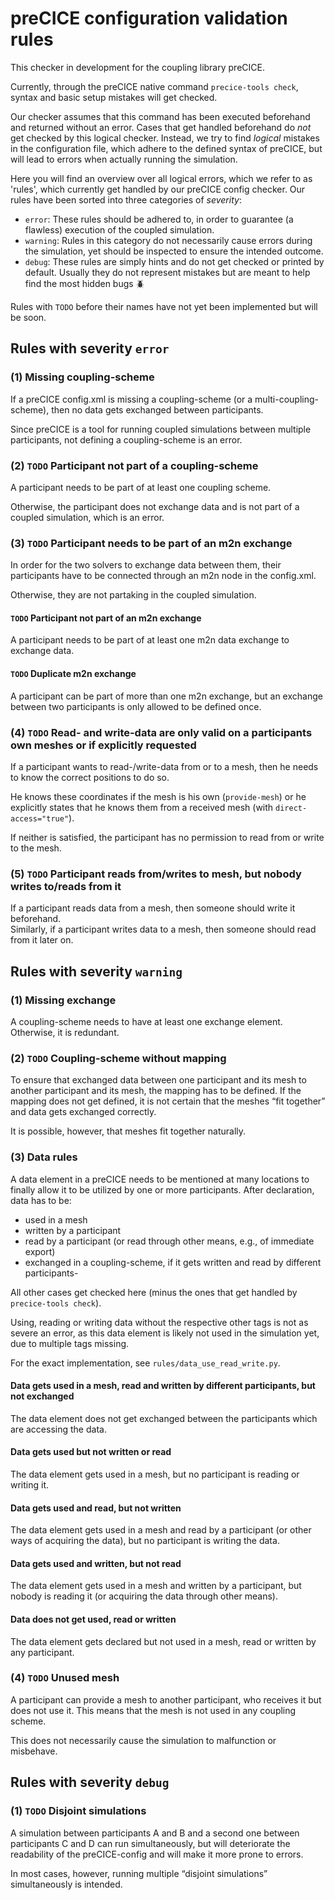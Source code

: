 # preCICE configuration validation rules

This checker in development for the coupling library preCICE.

Currently, through the preCICE native command `precice-tools check`, syntax and basic setup mistakes will get checked.

Our checker assumes that this command has been executed beforehand and returned without an error.
Cases that get handled beforehand do _not_ get checked by this logical checker.
Instead, we try to find _logical_ mistakes in the configuration file, which adhere to the defined syntax of
preCICE, but will lead to errors when actually running the simulation.

Here you will find an overview over all logical errors, which we refer to as 'rules', which currently get handled by our
preCICE config checker.
Our rules have been sorted into three categories of _severity_:

- `error`: These rules should be adhered to, in order to guarantee (a flawless) execution of the coupled simulation.
- `warning`: Rules in this category do not necessarily cause errors during the simulation, yet should be inspected to
  ensure the intended outcome.
- `debug`: These rules are simply hints and do not get checked or printed by default.
  Usually they do not represent mistakes but are meant to help find the most hidden bugs 🪲

Rules with `TODO` before their names have not yet been implemented but will be soon.

## Rules with severity `error`

### (1) Missing coupling-scheme

If a preCICE config.xml is missing a coupling-scheme (or a multi-coupling-scheme), then no data gets exchanged between
participants.

Since preCICE is a tool for running coupled simulations between multiple participants, not defining a coupling-scheme is
an error.

### (2) `TODO` Participant not part of a coupling-scheme

A participant needs to be part of at least one coupling scheme.

Otherwise, the participant does not exchange data and is not part of a coupled simulation, which is an error.

### (3) `TODO` Participant needs to be part of an m2n exchange

In order for the two solvers to exchange data between them, 
their participants have to be connected through an m2n node in the config.xml.

Otherwise, they are not partaking in the coupled simulation.

#### `TODO` Participant not part of an m2n exchange

A participant needs to be part of at least one m2n data exchange to exchange data.

#### `TODO` Duplicate m2n exchange

A participant can be part of more than one m2n exchange, but an exchange between two participants is only allowed to be
defined once.

### (4) `TODO` Read- and write-data are only valid on a participants own meshes or if explicitly requested

If a participant wants to read-/write-data from or to a mesh, then he needs to know the correct positions to do so.

He knows these coordinates if the mesh is his own (`provide-mesh`) or he explicitly states that he knows them from a 
received mesh (with `direct-access="true"`).

If neither is satisfied, the participant has no permission to read from or write to the mesh.

### (5) `TODO` Participant reads from/writes to mesh, but nobody writes to/reads from it

If a participant reads data from a mesh, then someone should write it beforehand.<br>
Similarly, if a participant writes data to a mesh, then someone should read from it later on.

## Rules with severity `warning`

### (1) Missing exchange

A coupling-scheme needs to have at least one exchange element. Otherwise, it is redundant. 

### (2) `TODO` Coupling-scheme without mapping

To ensure that exchanged data between one participant and its mesh to another participant and its mesh, the mapping has
to be defined.
If the mapping does not get defined, it is not certain that the meshes “fit together” and data gets exchanged
correctly.

It is possible, however, that meshes fit together naturally.

### (3) Data rules

A data element in a preCICE needs to be mentioned at many locations to finally allow it to be utilized by one or more 
participants.
After declaration, data has to be:

- used in a mesh
- written by a participant
- read by a participant (or read through other means, e.g., of immediate export)
- exchanged in a coupling-scheme, if it gets written and read by different participants-

All other cases get checked here (minus the ones that get handled by `precice-tools check`).

Using, reading or writing data without the respective other tags is not as severe an error, as this data element is
likely not used in the simulation yet, due to multiple tags missing.

For the exact implementation, see `rules/data_use_read_write.py`.

#### Data gets used in a mesh, read and written by different participants, but not exchanged

The data element does not get exchanged between the participants which are accessing the data. 

#### Data gets used but not written or read

The data element gets used in a mesh, but no participant is reading or writing it.

#### Data gets used and read, but not written

The data element gets used in a mesh and read by a participant (or other ways of acquiring the data), but no participant
is writing the data.

#### Data gets used and written, but not read

The data element gets used in a mesh and written by a participant, but nobody is reading it (or acquiring the data
through other means).

#### Data does not get used, read or written

The data element gets declared but not used in a mesh, read or written by any participant.

### (4) `TODO` Unused mesh

A participant can provide a mesh to another participant, who receives it but does not use it.
This means that the mesh is not used in any coupling scheme.

This does not necessarily cause the simulation to malfunction or misbehave.

## Rules with severity `debug`

### (1) `TODO` Disjoint simulations

A simulation between participants A and B and a second one between participants C and D can run simultaneously, but will
deteriorate the readability of the preCICE-config and will make it more prone to errors.

In most cases, however, running multiple “disjoint simulations” simultaneously is intended.   